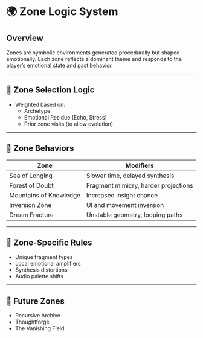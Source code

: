 # 🌍 Zone Logic System

## Overview

Zones are symbolic environments generated procedurally but shaped emotionally. Each zone reflects a dominant theme and responds to the player’s emotional state and past behavior.

---

## 🔄 Zone Selection Logic

- Weighted based on:
  - Archetype
  - Emotional Residue (Echo, Stress)
  - Prior zone visits (to allow evolution)

---

## 🧠 Zone Behaviors

| Zone | Modifiers |
|------|-----------|
| Sea of Longing | Slower time, delayed synthesis |
| Forest of Doubt | Fragment mimicry, harder projections |
| Mountains of Knowledge | Increased insight chance |
| Inversion Zone | UI and movement inversion |
| Dream Fracture | Unstable geometry, looping paths |

---

## 🧩 Zone-Specific Rules

- Unique fragment types
- Local emotional amplifiers
- Synthesis distortions
- Audio palette shifts

---

## 🔮 Future Zones

- Recursive Archive
- Thoughtforge
- The Vanishing Field